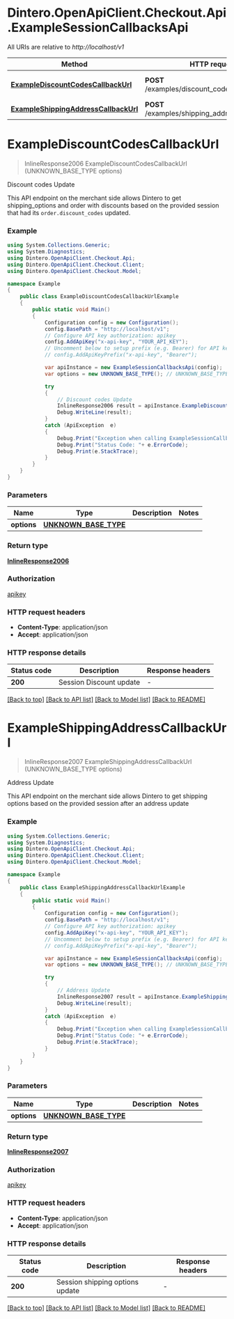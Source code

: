 # Dintero.OpenApiClient.Checkout.Api.ExampleSessionCallbacksApi

All URIs are relative to *http://localhost/v1*

Method | HTTP request | Description
------------- | ------------- | -------------
[**ExampleDiscountCodesCallbackUrl**](ExampleSessionCallbacksApi.md#examplediscountcodescallbackurl) | **POST** /examples/discount_code_callback_url | Discount codes Update
[**ExampleShippingAddressCallbackUrl**](ExampleSessionCallbacksApi.md#exampleshippingaddresscallbackurl) | **POST** /examples/shipping_address_callback_url | Address Update


<a name="examplediscountcodescallbackurl"></a>
# **ExampleDiscountCodesCallbackUrl**
> InlineResponse2006 ExampleDiscountCodesCallbackUrl (UNKNOWN_BASE_TYPE options)

Discount codes Update

This API endpoint on the merchant side allows Dintero to get shipping_options and order with discounts based on the provided session that had its `order.discount_codes` updated. 

### Example
```csharp
using System.Collections.Generic;
using System.Diagnostics;
using Dintero.OpenApiClient.Checkout.Api;
using Dintero.OpenApiClient.Checkout.Client;
using Dintero.OpenApiClient.Checkout.Model;

namespace Example
{
    public class ExampleDiscountCodesCallbackUrlExample
    {
        public static void Main()
        {
            Configuration config = new Configuration();
            config.BasePath = "http://localhost/v1";
            // Configure API key authorization: apikey
            config.AddApiKey("x-api-key", "YOUR_API_KEY");
            // Uncomment below to setup prefix (e.g. Bearer) for API key, if needed
            // config.AddApiKeyPrefix("x-api-key", "Bearer");

            var apiInstance = new ExampleSessionCallbacksApi(config);
            var options = new UNKNOWN_BASE_TYPE(); // UNKNOWN_BASE_TYPE | 

            try
            {
                // Discount codes Update
                InlineResponse2006 result = apiInstance.ExampleDiscountCodesCallbackUrl(options);
                Debug.WriteLine(result);
            }
            catch (ApiException  e)
            {
                Debug.Print("Exception when calling ExampleSessionCallbacksApi.ExampleDiscountCodesCallbackUrl: " + e.Message );
                Debug.Print("Status Code: "+ e.ErrorCode);
                Debug.Print(e.StackTrace);
            }
        }
    }
}
```

### Parameters

Name | Type | Description  | Notes
------------- | ------------- | ------------- | -------------
 **options** | [**UNKNOWN_BASE_TYPE**](UNKNOWN_BASE_TYPE.md)|  | 

### Return type

[**InlineResponse2006**](InlineResponse2006.md)

### Authorization

[apikey](../README.md#apikey)

### HTTP request headers

 - **Content-Type**: application/json
 - **Accept**: application/json


### HTTP response details
| Status code | Description | Response headers |
|-------------|-------------|------------------|
| **200** | Session Discount update |  -  |

[[Back to top]](#) [[Back to API list]](../README.md#documentation-for-api-endpoints) [[Back to Model list]](../README.md#documentation-for-models) [[Back to README]](../README.md)

<a name="exampleshippingaddresscallbackurl"></a>
# **ExampleShippingAddressCallbackUrl**
> InlineResponse2007 ExampleShippingAddressCallbackUrl (UNKNOWN_BASE_TYPE options)

Address Update

This API endpoint on the merchant side allows Dintero to get shipping options based on the provided session after an address update 

### Example
```csharp
using System.Collections.Generic;
using System.Diagnostics;
using Dintero.OpenApiClient.Checkout.Api;
using Dintero.OpenApiClient.Checkout.Client;
using Dintero.OpenApiClient.Checkout.Model;

namespace Example
{
    public class ExampleShippingAddressCallbackUrlExample
    {
        public static void Main()
        {
            Configuration config = new Configuration();
            config.BasePath = "http://localhost/v1";
            // Configure API key authorization: apikey
            config.AddApiKey("x-api-key", "YOUR_API_KEY");
            // Uncomment below to setup prefix (e.g. Bearer) for API key, if needed
            // config.AddApiKeyPrefix("x-api-key", "Bearer");

            var apiInstance = new ExampleSessionCallbacksApi(config);
            var options = new UNKNOWN_BASE_TYPE(); // UNKNOWN_BASE_TYPE | 

            try
            {
                // Address Update
                InlineResponse2007 result = apiInstance.ExampleShippingAddressCallbackUrl(options);
                Debug.WriteLine(result);
            }
            catch (ApiException  e)
            {
                Debug.Print("Exception when calling ExampleSessionCallbacksApi.ExampleShippingAddressCallbackUrl: " + e.Message );
                Debug.Print("Status Code: "+ e.ErrorCode);
                Debug.Print(e.StackTrace);
            }
        }
    }
}
```

### Parameters

Name | Type | Description  | Notes
------------- | ------------- | ------------- | -------------
 **options** | [**UNKNOWN_BASE_TYPE**](UNKNOWN_BASE_TYPE.md)|  | 

### Return type

[**InlineResponse2007**](InlineResponse2007.md)

### Authorization

[apikey](../README.md#apikey)

### HTTP request headers

 - **Content-Type**: application/json
 - **Accept**: application/json


### HTTP response details
| Status code | Description | Response headers |
|-------------|-------------|------------------|
| **200** | Session shipping options update |  -  |

[[Back to top]](#) [[Back to API list]](../README.md#documentation-for-api-endpoints) [[Back to Model list]](../README.md#documentation-for-models) [[Back to README]](../README.md)

